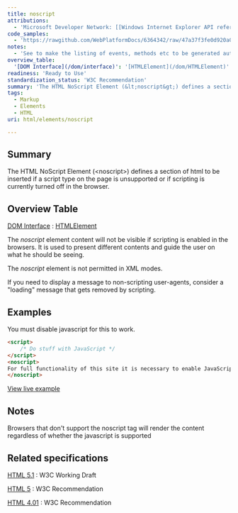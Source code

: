 ```yaml
---
title: noscript
attributions:
  - 'Microsoft Developer Network: [[Windows Internet Explorer API reference](http://msdn.microsoft.com/en-us/library/ie/hh828809%28v=vs.85%29.aspx) Article]'
code_samples:
  - 'https://rawgithub.com/WebPlatformDocs/6364342/raw/47a37f3fe0d920a0c6a8a7974dca473589f1e4f5/dabblet.html'
notes:
  - 'See to make the listing of events, methods etc to be generated automatically instead of being hardcoded.'
overview_table:
  '[DOM Interface](/dom/interface)': '[HTMLElement](/dom/HTMLElement)'
readiness: 'Ready to Use'
standardization_status: 'W3C Recommendation'
summary: 'The HTML NoScript Element (&lt;noscript&gt;) defines a section of html to be inserted if a script type on the page is unsupported or if scripting is currently turned off in the browser.'
tags:
  - Markup
  - Elements
  - HTML
uri: html/elements/noscript

---
```

## Summary

The HTML NoScript Element (&lt;noscript&gt;) defines a section of html to be inserted if a script type on the page is unsupported or if scripting is currently turned off in the browser.

## Overview Table

[DOM Interface](/dom/interface)
:   [HTMLElement](/dom/HTMLElement)

The *noscript* element content will not be visible if scripting is enabled in the browsers. It is used to present different contents and guide the user on what he should be seeing.

The *noscript* element is not permitted in XML modes.

If you need to display a message to non-scripting user-agents, consider a "loading" message that gets removed by scripting.

## Examples

You must disable javascript for this to work.

``` html
<script>
    /* Do stuff with JavaScript */
</script>
<noscript>
For full functionality of this site it is necessary to enable JavaScript. Here are the <a href="http://www.enable-javascript.com/" >instructions how to enable JavaScript in your web browser</a>.
</noscript>
```

[View live example](https://rawgithub.com/WebPlatformDocs/6364342/raw/47a37f3fe0d920a0c6a8a7974dca473589f1e4f5/dabblet.html)

## Notes

Browsers that don't support the noscript tag will render the content regardless of whether the javascript is supported

## Related specifications

[HTML 5.1](http://www.w3.org/TR/html51/scripting-1.html#the-noscript-element)
:   W3C Working Draft

[HTML 5](http://www.w3.org/TR/html5/scripting-1.html#the-noscript-element)
:   W3C Recommendation

[HTML 4.01](http://www.w3.org/TR/html401/interact/scripts.html#edef-NOSCRIPT)
:   W3C Recommendation
